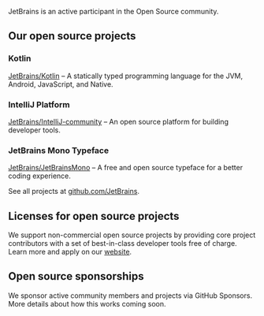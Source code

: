 JetBrains is an active participant in the Open Source community.


## Our open source projects


### Kotlin

[JetBrains/Kotlin](https://github.com/JetBrains/kotlin) – A statically typed programming language for the JVM, Android, JavaScript, and Native.


### IntelliJ Platform

[JetBrains/IntelliJ-community](https://github.com/JetBrains/intellij-community) – An open source platform for building developer tools.


### JetBrains Mono Typeface

[JetBrains/JetBrainsMono](https://github.com/JetBrains/JetBrainsMono) – A free and open source typeface for a better coding experience.

See all projects at [github.com/JetBrains](https://github.com/JetBrains/).


## Licenses for open source projects

We support non-commercial open source projects by providing core project contributors with a set of best-in-class developer tools free of charge. Learn more and apply on our [website](https://www.jetbrains.com/community/opensource/#support).


## Open source sponsorships

We sponsor active community members and projects via GitHub Sponsors. More details about how this works coming soon.
